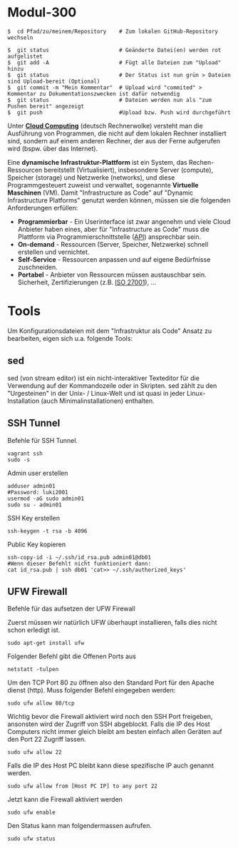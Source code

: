 # Modul-300

```
$  cd Pfad/zu/meinem/Repository    # Zum lokalen GitHub-Repository wechseln

$  git status                      # Geänderte Datei(en) werden rot aufgelistet
$  git add -A                      # Fügt alle Dateien zum "Upload" hinzu
$  git status                      # Der Status ist nun grün > Dateien sind Upload-bereit (Optional) 
$  git commit -m "Mein Kommentar"  # Upload wird "commited" > Kommentar zu Dokumentationszwecken ist dafür notwendig
$  git status                      # Dateien werden nun als "zum Pushen bereit" angezeigt
$  git push                        #Upload bzw. Push wird durchgeführt
```

Unter **[Cloud Computing](https://de.wikipedia.org/wiki/Cloud_Computing)** (deutsch Rechnerwolke) versteht man die Ausführung von Programmen, die nicht auf dem lokalen Rechner installiert sind, sondern auf einem anderen Rechner, der aus der Ferne aufgerufen wird (bspw. über das Internet).

Eine **dynamische Infrastruktur-Plattform** ist ein System, das Rechen-Ressourcen bereitstellt (Virtualisiert), insbesondere Server (compute), Speicher (storage) und Netzwerke (networks), und diese Programmgesteuert zuweist und verwaltet, sogenannte **Virtuelle Maschinen** (VM).
Damit "Infrastructure as Code" auf "Dynamic Infrastructure Platforms" genutzt werden können, müssen sie die folgenden Anforderungen erfüllen:
*	**Programmierbar** - Ein Userinterface ist zwar angenehm und viele Cloud Anbieter haben eines, aber für "Infrastructure as Code" muss die Plattform via Programmierschnittstelle ([API](https://de.wikipedia.org/wiki/Programmierschnittstelle)) ansprechbar sein.
*	**On-demand** - Ressourcen (Server, Speicher, Netzwerke) schnell erstellen und vernichtet.
*	**Self-Service** - Ressourcen anpassen und auf eigene Bedürfnisse zuschneiden.
*	**Portabel** - Anbieter von Ressourcen müssen austauschbar sein. Sicherheit, Zertifizierungen (z.B. [ISO 27001](https://de.wikipedia.org/wiki/ISO/IEC_27001)), ...

# Tools
Um Konfigurationsdateien mit dem "Infrastruktur als Code" Ansatz zu bearbeiten, eigen sich u.a. folgende Tools:
## sed
sed (von stream editor) ist ein nicht-interaktiver Texteditor für die Verwendung auf der Kommandozeile oder in Skripten. sed zählt zu den "Urgesteinen" in der Unix- / Linux-Welt und ist quasi in jeder Linux-Installation (auch Minimalinstallationen) enthalten.

## SSH Tunnel
Befehle für SSH Tunnel.
```
vagrant ssh
sudo -s
```
Admin user erstellen
```
adduser admin01
#Password: luki2001
usermod -aG sudo admin01
sudo su - admin01
```
SSH Key erstellen
```
ssh-keygen -t rsa -b 4096
```
Public Key kopieren
```
ssh-copy-id -i ~/.ssh/id_rsa.pub admin01@db01
#Wenn dieser Befehlt nicht funktioniert dann:
cat id_rsa.pub | ssh db01 'cat>> ~/.ssh/authorized_keys'
```

## UFW Firewall
Befehle für das aufsetzen der UFW Firewall

Zuerst müssen wir natürlich UFW überhaupt installieren, falls dies nicht schon erledigt ist.
```
sudo apt-get install ufw
```

Folgender Befehl gibt die Offenen Ports aus
```
netstatt -tulpen
```
Um den TCP Port 80 zu öffnen also den Standard Port für den Apache dienst (http). Muss folgender Befehl eingegeben werden:
```
sudo ufw allow 80/tcp
```
Wichtig bevor die Firewall aktiviert wird noch den SSH Port freigeben, ansonsten wird der Zugriff von SSH abgeblockt. Falls die IP des Host Computers nicht immer gleich bleibt am besten einfach allen Geräten auf den Port 22 Zugriff lassen.
```
sudo ufw allow 22
```
Falls die IP des Host PC bleibt kann diese spezifische IP auch genannt werden.
```
sudo ufw allow from [Host PC IP] to any port 22
```
Jetzt kann die Firewall aktiviert werden
```
sudo ufw enable
```
Den Status kann man folgendermassen aufrufen.
```
sudo ufw status
```
